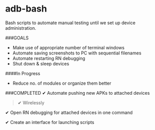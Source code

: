 # adb-bash
Bash scripts to automate manual testing until we set up device administration.

###GOALS
- Make use of appropriate number of terminal windows
- Automate saving screenshots to PC with sequential filenames
- Automate restarting RN debugging
- Shut down & sleep devices

####In Progress
- Reduce no. of modules or organize them better

###COMPLETED
✔ Automate pushing new APKs to attached devices
    
> ✔ Wirelessly

✔ Open RN debugging for attached devices in one command

✔ Create an interface for launching scripts

